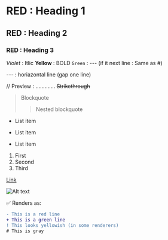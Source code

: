 # RED : Heading 1
## RED : Heading 2
### RED : Heading 3
*Violet* : Itlic
**Yellow** : BOLD
`Green` : 
--- (if it next line : Same as #)

 --- : horiazontal line (gap one line)


// Preview : 
.............
~~Strikethrough~~
> Blockquote
>> Nested blockquote

- List item
* List item
+ List item


1. First
2. Second
3. Third

[Link](https://example.com)

![Alt text](https://via.placeholder.com/100)

✅ Renders as:
```diff : (Must write this line next line will work)
- This is a red line
+ This is a green line
! This looks yellowish (in some renderers)
# This is gray